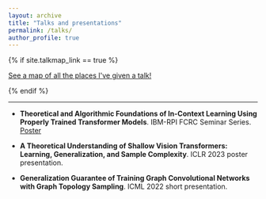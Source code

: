 ```yaml
---
layout: archive
title: "Talks and presentations"
permalink: /talks/
author_profile: true
---
```


{% if site.talkmap_link == true %}

<p style="text-decoration:underline;"><a href="/talkmap.html">See a map of all the places I've given a talk!</a></p>

{% endif %}

------


* **Theoretical and Algorithmic Foundations of In-Context Learning Using Properly Trained Transformer Models**. IBM-RPI FCRC Seminar Series. [Poster](https://lohek330.github.io/lihongkang.github.io/files/icl_ibm_slides.pdf)

*  **A Theoretical Understanding of Shallow Vision Transformers: Learning, Generalization, and Sample Complexity**. ICLR 2023 poster presentation.

*  **Generalization Guarantee of Training Graph Convolutional Networks with Graph Topology Sampling**. ICML 2022 short presentation. 

<!---
{% for post in site.talks reversed %}
  {% include archive-single-talk.html %}
{% endfor %}
-->
